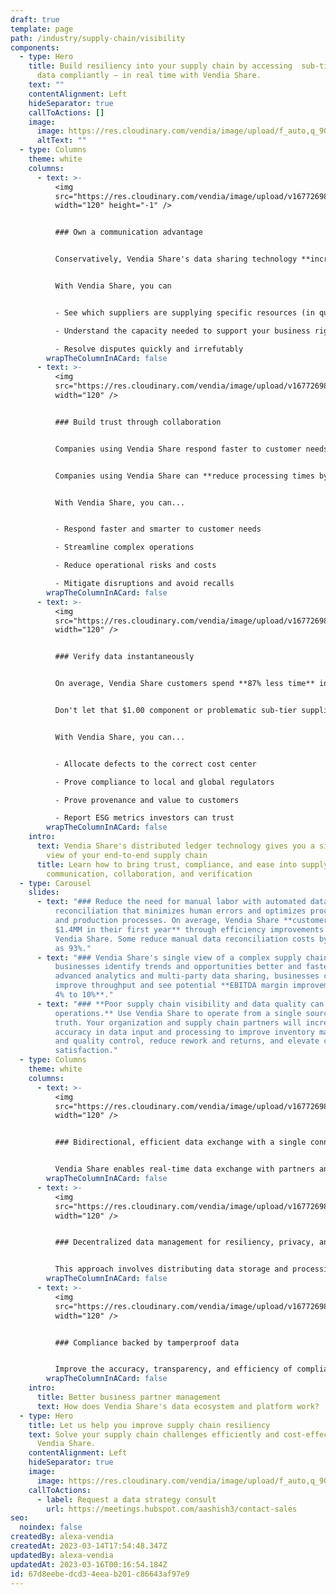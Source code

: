 ```yaml
---
draft: true
template: page
path: /industry/supply-chain/visibility
components:
  - type: Hero
    title: Build resiliency into your supply chain by accessing  sub-tier partner
      data compliantly — in real time with Vendia Share.
    text: ""
    contentAlignment: Left
    hideSeparator: true
    callToActions: []
    image:
      image: https://res.cloudinary.com/vendia/image/upload/f_auto,q_90/v1676678136/Website/Iso/Auto_2_cv22mf.png
      altText: ""
  - type: Columns
    theme: white
    columns:
      - text: >-
          <img
          src="https://res.cloudinary.com/vendia/image/upload/v1677269834/Website/Icons/Blue%20icons/People_101_zknsjk.svg"  class="image-float-left"
          width="120" height="-1" />


          ### Own a communication advantage


          Conservatively, Vendia Share's data sharing technology **increases labor productivity by 4.7%**. Customers also report fewer human errors, interventions, and turnover thanks to processes that allow employees to focus on higher value projects and tasks.


          With Vendia Share, you can


          - See which suppliers are supplying specific resources (in quality and qualtiy) from end-to-end

          - Understand the capacity needed to support your business right now compared to the capacity you actually have to meet the business needs

          - Resolve disputes quickly and irrefutably
        wrapTheColumnInACard: false
      - text: >-
          <img
          src="https://res.cloudinary.com/vendia/image/upload/v1677269835/Website/Icons/Blue%20icons/People_102_rhu0t6.svg"  class="image-float-left"
          width="120" />


          ### Build trust through collaboration


          Companies using Vendia Share respond faster to customer needs. For example, you can build mult-party Robotic Process Automations (RBA) workflows to automate time-consuming tasks like turning POs into WOs and invoices into payment notes.


          Companies using Vendia Share can **reduce processing times by up to three weeks**. 


          With Vendia Share, you can...


          - Respond faster and smarter to customer needs

          - Streamline complex operations

          - Reduce operational risks and costs

          - Mitigate disruptions and avoid recalls
        wrapTheColumnInACard: false
      - text: >-
          <img
          src="https://res.cloudinary.com/vendia/image/upload/v1677269834/Website/Icons/Blue%20icons/People_98_okyitl.svg"  class="image-float-left"
          width="120" />


          ### Verify data instantaneously


          On average, Vendia Share customers spend **87% less time** investigating and resolving data inconsistencies.


          Don't let that $1.00 component or problematic sub-tier supplier cost you brand equity, block revenue, or drag your entire value chain down.


          With Vendia Share, you can...


          - Allocate defects to the correct cost center

          - Prove compliance to local and global regulators

          - Prove provenance and value to customers

          - Report ESG metrics investors can trust
        wrapTheColumnInACard: false
    intro:
      text: Vendia Share's distributed ledger technology gives you a single, unified
        view of your end-to-end supply chain
      title: Learn how to bring trust, compliance, and ease into supply chain partner
        communication, collaboration, and verification
  - type: Carousel
    slides:
      - text: "### Reduce the need for manual labor with automated data inputs and
          reconciliation that minimizes human errors and optimizes procurement
          and production processes. On average, Vendia Share **customers save
          $1.4MM in their first year** through efficiency improvements with
          Vendia Share. Some reduce manual data reconciliation costs by as much
          as 93%."
      - text: "### Vendia Share's single view of a complex supply chain can help
          businesses identify trends and opportunities better and faster. With
          advanced analytics and multi-party data sharing, businesses can
          improve throughput and see potential **EBITDA margin improvements of
          4% to 10%**."
      - text: "### **Poor supply chain visibility and data quality can cost up to 15% of
          operations.** Use Vendia Share to operate from a single source of
          truth. Your organization and supply chain partners will increase
          accuracy in data input and processing to improve inventory management
          and quality control, reduce rework and returns, and elevate customer
          satisfaction."
  - type: Columns
    theme: white
    columns:
      - text: >-
          <img
          src="https://res.cloudinary.com/vendia/image/upload/v1677269870/Website/Icons/Blue%20icons/Tech_112_dqvknn.svg"  class="image-float-left"
          width="120" />


          ### Bidirectional, efficient data exchange with a single connection


          Vendia Share enables real-time data exchange with partners and systems without the need to establish a new connection per partner pair, perfect for modern web applications that require real-time data exchange and communication with hundreds of partners.
        wrapTheColumnInACard: false
      - text: >-
          <img
          src="https://res.cloudinary.com/vendia/image/upload/v1677269870/Website/Icons/Blue%20icons/Tech_111_w4ppei.svg"  class="image-float-left"
          width="120" />


          ### Decentralized data management for resiliency, privacy, and control


          This approach involves distributing data storage and processing across multiple nodes or devices rather than single, centralized server or database. Benefits include improved resilience, security, privacy, cost reduction, and greater control over data ownership and usage.
        wrapTheColumnInACard: false
      - text: >-
          <img
          src="https://res.cloudinary.com/vendia/image/upload/v1677269814/Website/Icons/Blue%20icons/Media_111_mtm4e3.svg"  class="image-float-left"
          width="120" />


          ### Compliance backed by tamperproof data


          Improve the accuracy, transparency, and efficiency of compliance processes while reducing risk. Vendia Share's distributed ledger offers a secure, auditable record of transactions and activities to help ensure compliance with policies and regulations.
        wrapTheColumnInACard: false
    intro:
      title: Better business partner management
      text: How does Vendia Share's data ecosystem and platform work?
  - type: Hero
    title: Let us help you improve supply chain resiliency
    text: Solve your supply chain challenges efficiently and cost-effectively with
      Vendia Share.
    contentAlignment: Left
    hideSeparator: true
    image:
      image: https://res.cloudinary.com/vendia/image/upload/f_auto,q_90/v1677268224/Website/Iso/VendiaShare_iso_lnmpta.svg
    callToActions:
      - label: Request a data strategy consult
        url: https://meetings.hubspot.com/aashish3/contact-sales
seo:
  noindex: false
createdBy: alexa-vendia
createdAt: 2023-03-14T17:54:48.347Z
updatedBy: alexa-vendia
updatedAt: 2023-03-16T00:16:54.184Z
id: 67d8eebe-dcd3-4eea-b201-c86643af97e9
---
```

